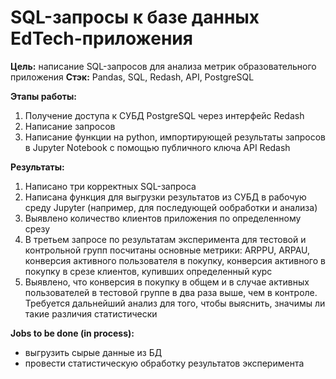 # SQL-запросы к базе данных EdTech-приложения

**Цель:** написание SQL-запросов для анализа метрик образовательного приложения
**Стэк:** Pandas, SQL, Redash, API, PostgreSQL

**Этапы работы:**
1) Получение доступа к СУБД PostgreSQL через интерфейс Redash
2) Написание запросов
3) Написание функции на python, импортирующей результаты запросов в Jupyter Notebook c помощью публичного ключа API Redash

**Результаты:**
1) Написано три корректных SQL-запроса
2) Написана функция для выгрузки результатов из СУБД в рабочую среду Jupyter (например, для последующей ообработки и анализа)
3) Выявлено количество клиентов приложения по определенному срезу
4) В третьем запросе по результатам эксперимента для тестовой и контрольной групп посчитаны основные метрики: ARPPU, ARPAU, конверсия активного пользователя в покупку, конверсия активного в покупку в срезе клиентов, купивших определенный курс
5) Выявлено, что конверсия в покупку в общем и в случае активных пользователей в тестовой группе в два раза выше, чем в контроле. Требуется дальнейший анализ для того, чтобы выяснить, значимы ли такие различия статистически

**Jobs to be done (in process):**
- выгрузить сырые данные из БД
- провести статистическую обработку результатов эксперимента 
